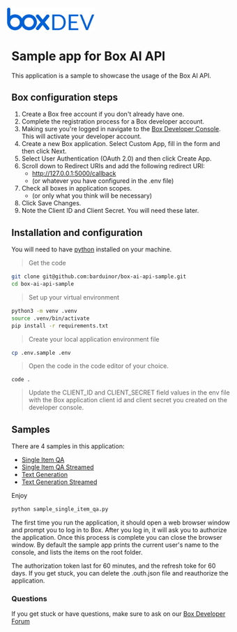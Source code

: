<img src="images/box-dev-logo.png" 
alt= “box-dev-logo” 
style="margin-left:-10px;"
width=40%;>


# Sample app for Box AI API
This application is a sample to showcase the usage of the Box AI API.


## Box configuration steps

1. Create a Box free account if you don't already have one.
2. Complete the registration process for a Box developer account.
3. Making sure you're logged in navigate to the [Box Developer Console](https://app.box.com/developers/console). This will activate your developer account.
4. Create a new Box application. Select Custom App, fill in the form and then click Next.
5. Select User Authentication (OAuth 2.0) and then click Create App.
6. Scroll down to Redirect URIs and add the following redirect URI:
    - http://127.0.0.1:5000/callback
    - (or whatever you have configured in the .env file)
7. Check all boxes in application scopes.
    - (or only what you think will be necessary)
8. Click Save Changes.
9. Note the Client ID and Client Secret. You will need these later.

## Installation and configuration

You will need to have [python](https://www.python.org/downloads/) installed on your machine. 

> Get the code
```bash
git clone git@github.com:barduinor/box-ai-api-sample.git
cd box-ai-api-sample
```

> Set up your virtual environment
```bash
python3 -m venv .venv
source .venv/bin/activate
pip install -r requirements.txt
```

> Create your local application environment file
```bash
cp .env.sample .env
```

> Open the code in the code editor of your choice.
```
code .
```

> Update the CLIENT_ID and CLIENT_SECRET field values in the env file with the Box application client id and client secret you created on the developer console.

## Samples

There are 4 samples in this application:
* [Single Item QA](sample_single_item_qa.py)
* [Single Item QA Streamed](sample_single_item_qa_streamed.py)
* [Text Generation](sample_text_gen.py)
* [Text Generation Streamed](sample_text_gen_streamed.py)

Enjoy


```bash
python sample_single_item_qa.py
```

The first time you run the application, it should open a web browser window and prompt you to log in to Box. 
After you log in, it will ask you to authorize the application.
Once this process is complete you can close the browser window.
By default the sample app prints the current user's name to the console, and lists the items on the root folder.

The authorization token last for 60 minutes, and the refresh toke for 60 days.
If you get stuck, you can delete the .outh.json file and reauthorize the application.

### Questions
If you get stuck or have questions, make sure to ask on our [Box Developer Forum](https://forum.box.com)